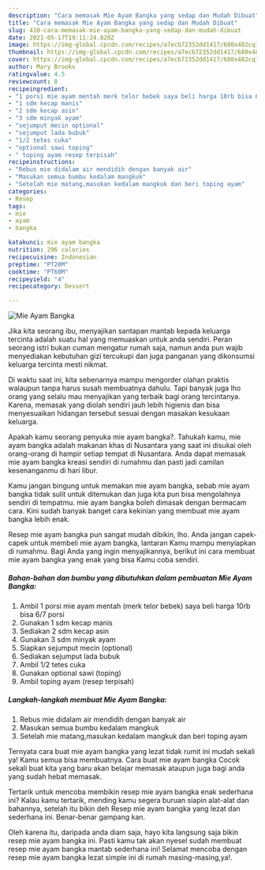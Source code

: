 ```yaml
---
description: "Cara memasak Mie Ayam Bangka yang sedap dan Mudah Dibuat"
title: "Cara memasak Mie Ayam Bangka yang sedap dan Mudah Dibuat"
slug: 410-cara-memasak-mie-ayam-bangka-yang-sedap-dan-mudah-dibuat
date: 2021-05-17T19:11:24.820Z
image: https://img-global.cpcdn.com/recipes/a7ecb72352dd1417/680x482cq70/mie-ayam-bangka-foto-resep-utama.jpg
thumbnail: https://img-global.cpcdn.com/recipes/a7ecb72352dd1417/680x482cq70/mie-ayam-bangka-foto-resep-utama.jpg
cover: https://img-global.cpcdn.com/recipes/a7ecb72352dd1417/680x482cq70/mie-ayam-bangka-foto-resep-utama.jpg
author: Mary Brooks
ratingvalue: 4.5
reviewcount: 8
recipeingredient:
- "1 porsi mie ayam mentah merk telor bebek saya beli harga 10rb bisa 67 porsi"
- "1 sdm kecap manis"
- "2 sdm kecap asin"
- "3 sdm minyak ayam"
- "sejumput mecin optional"
- "sejumput lada bubuk"
- "1/2 tetes cuka"
- "optional sawi toping"
- " toping ayam resep terpisah"
recipeinstructions:
- "Rebus mie didalam air mendidih dengan banyak air"
- "Masukan semua bumbu kedalam mangkuk"
- "Setelah mie matang,masukan kedalam mangkuk dan beri toping ayam"
categories:
- Resep
tags:
- mie
- ayam
- bangka

katakunci: mie ayam bangka 
nutrition: 296 calories
recipecuisine: Indonesian
preptime: "PT20M"
cooktime: "PT60M"
recipeyield: "4"
recipecategory: Dessert

---
```



![Mie Ayam Bangka](https://img-global.cpcdn.com/recipes/a7ecb72352dd1417/680x482cq70/mie-ayam-bangka-foto-resep-utama.jpg)

Jika kita seorang ibu, menyajikan santapan mantab kepada keluarga tercinta adalah suatu hal yang memuaskan untuk anda sendiri. Peran seorang istri bukan cuman mengatur rumah saja, namun anda pun wajib menyediakan kebutuhan gizi tercukupi dan juga panganan yang dikonsumsi keluarga tercinta mesti nikmat.

Di waktu  saat ini, kita sebenarnya mampu mengorder olahan praktis walaupun tanpa harus susah membuatnya dahulu. Tapi banyak juga lho orang yang selalu mau menyajikan yang terbaik bagi orang tercintanya. Karena, memasak yang diolah sendiri jauh lebih higienis dan bisa menyesuaikan hidangan tersebut sesuai dengan masakan kesukaan keluarga. 



Apakah kamu seorang penyuka mie ayam bangka?. Tahukah kamu, mie ayam bangka adalah makanan khas di Nusantara yang saat ini disukai oleh orang-orang di hampir setiap tempat di Nusantara. Anda dapat memasak mie ayam bangka kreasi sendiri di rumahmu dan pasti jadi camilan kesenanganmu di hari libur.

Kamu jangan bingung untuk memakan mie ayam bangka, sebab mie ayam bangka tidak sulit untuk ditemukan dan juga kita pun bisa mengolahnya sendiri di tempatmu. mie ayam bangka boleh dimasak dengan bermacam cara. Kini sudah banyak banget cara kekinian yang membuat mie ayam bangka lebih enak.

Resep mie ayam bangka pun sangat mudah dibikin, lho. Anda jangan capek-capek untuk membeli mie ayam bangka, lantaran Kamu mampu menyiapkan di rumahmu. Bagi Anda yang ingin menyajikannya, berikut ini cara membuat mie ayam bangka yang enak yang bisa Kamu coba sendiri.

<!--inarticleads1-->

##### Bahan-bahan dan bumbu yang dibutuhkan dalam pembuatan Mie Ayam Bangka:

1. Ambil 1 porsi mie ayam mentah (merk telor bebek) saya beli harga 10rb bisa 6/7 porsi
1. Gunakan 1 sdm kecap manis
1. Sediakan 2 sdm kecap asin
1. Gunakan 3 sdm minyak ayam
1. Siapkan sejumput mecin (optional)
1. Sediakan sejumput lada bubuk
1. Ambil 1/2 tetes cuka
1. Gunakan optional sawi (toping)
1. Ambil  toping ayam (resep terpisah)




<!--inarticleads2-->

##### Langkah-langkah membuat Mie Ayam Bangka:

1. Rebus mie didalam air mendidih dengan banyak air
1. Masukan semua bumbu kedalam mangkuk
1. Setelah mie matang,masukan kedalam mangkuk dan beri toping ayam




Ternyata cara buat mie ayam bangka yang lezat tidak rumit ini mudah sekali ya! Kamu semua bisa membuatnya. Cara buat mie ayam bangka Cocok sekali buat kita yang baru akan belajar memasak ataupun juga bagi anda yang sudah hebat memasak.

Tertarik untuk mencoba membikin resep mie ayam bangka enak sederhana ini? Kalau kamu tertarik, mending kamu segera buruan siapin alat-alat dan bahannya, setelah itu bikin deh Resep mie ayam bangka yang lezat dan sederhana ini. Benar-benar gampang kan. 

Oleh karena itu, daripada anda diam saja, hayo kita langsung saja bikin resep mie ayam bangka ini. Pasti kamu tak akan nyesel sudah membuat resep mie ayam bangka mantab sederhana ini! Selamat mencoba dengan resep mie ayam bangka lezat simple ini di rumah masing-masing,ya!.

